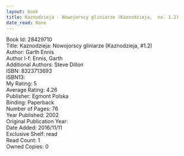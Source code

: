 ```yaml
---
layout: book
title: Kaznodzieja - Nowojorscy gliniarze (Kaznodzieja,  no. 1.2)
date_read: None
---
```


Book Id: 28429710<br />
Title: Kaznodzieja: Nowojorscy gliniarze (Kaznodzieja, #1.2)<br />
Author: Garth Ennis<br />
Author l-f: Ennis, Garth<br />
Additional Authors: Steve Dillon<br />
ISBN: 8323713693<br />
ISBN13: <br />
My Rating: 5<br />
Average Rating: 4.26<br />
Publisher: Egmont Polska<br />
Binding: Paperback<br />
Number of Pages: 76<br />
Year Published: 2002<br />
Original Publication Year: <br />
Date Added: 2016/11/11<br />
Exclusive Shelf: read<br />
Read Count: 1<br />
Owned Copies: 0<br />

